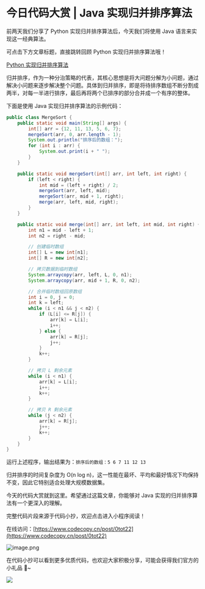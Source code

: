 # 今日代码大赏 | Java 实现归并排序算法
前两天我们分享了 Python 实现归并排序算法后，今天我们将使用 Java 语言来实现这一经典算法。

可点击下方文章标题，直接跳转回顾 Python 实现归并排序算法哦！

[Python 实现归并排序算法](https://mp.weixin.qq.com/s/50v_RimhJBtpL6iZKKnQLA)

归并排序，作为一种分治策略的代表，其核心思想是将大问题分解为小问题，通过解决小问题来逐步解决整个问题。具体到归并排序，即是将待排序数组不断分割成两半，对每一半进行排序，最后再将两个已排序的部分合并成一个有序的整体。

下面是使用 Java 实现归并排序算法的示例代码：

```java
public class MergeSort {
    public static void main(String[] args) {
        int[] arr = {12, 11, 13, 5, 6, 7};
        mergeSort(arr, 0, arr.length - 1);
        System.out.println("排序后的数组：");
        for (int i : arr) {
            System.out.print(i + " ");
        }
    }

    public static void mergeSort(int[] arr, int left, int right) {
        if (left < right) {
            int mid = (left + right) / 2;
            mergeSort(arr, left, mid);
            mergeSort(arr, mid + 1, right);
            merge(arr, left, mid, right);
        }
    }

    public static void merge(int[] arr, int left, int mid, int right) {
        int n1 = mid - left + 1;
        int n2 = right - mid;

        // 创建临时数组
        int[] L = new int[n1];
        int[] R = new int[n2];

        // 拷贝数据到临时数组
        System.arraycopy(arr, left, L, 0, n1);
        System.arraycopy(arr, mid + 1, R, 0, n2);

        // 合并临时数组回原数组
        int i = 0, j = 0;
        int k = left;
        while (i < n1 && j < n2) {
            if (L[i] <= R[j]) {
                arr[k] = L[i];
                i++;
            } else {
                arr[k] = R[j];
                j++;
            }
            k++;
        }

        // 拷贝 L 剩余元素
        while (i < n1) {
            arr[k] = L[i];
            i++;
            k++;
        }

        // 拷贝 R 剩余元素
        while (j < n2) {
            arr[k] = R[j];
            j++;
            k++;
        }
    }
}
```
运行上述程序，输出结果为：`排序后的数组：5 6 7 11 12 13`

归并排序的时间复杂度为 O(n log n)，这一性能在最坏、平均和最好情况下均保持不变，因此它特别适合处理大规模数据集。

今天的代码大赏就到这里。希望通过这篇文章，你能够对 Java 实现的归并排序算法有一个更深入的理解。

完整代码片段来源于代码小抄，欢迎点击进入小程序阅读！

在线访问：[https://www.codecopy.cn/post/0tot22](https://www.codecopy.cn/post/0tot22)

![image.png](https://cdn.nlark.com/yuque/0/2024/jpeg/38420467/1713169216782-1907ee8a-2590-45e3-9d5a-7f9bd7b9646b.jpeg#averageHue=%23dbdbdb&clientId=u765ede45-3cbd-4&from=paste&id=uf1c839d3&originHeight=430&originWidth=430&originalType=url&ratio=1.25&rotation=0&showTitle=false&size=82850&status=done&style=none&taskId=u602f34bc-52c9-4466-91c1-d43192359ac&title=)

在代码小抄可以看到更多优质代码，也欢迎大家积极分享，可能会获得我们官方的小礼品 🎁~

![](https://cdn.nlark.com/yuque/0/2024/jpeg/38420467/1712227408140-7be9f466-422c-48d5-9395-3189121f0e1b.jpeg#averageHue=%23d3df71&clientId=ud95bb593-9f83-4&from=paste&id=u660947fb&originHeight=267&originWidth=724&originalType=url&ratio=1.125&rotation=0&showTitle=false&status=done&style=none&taskId=ube8adf59-d6d7-4b1e-b600-f98a6a2b04e&title=)
